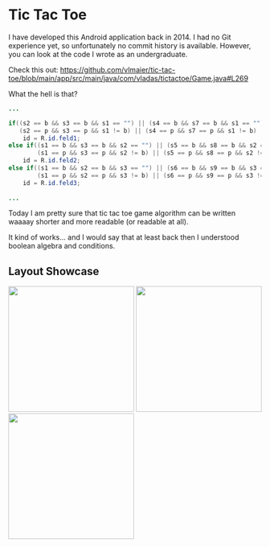 # Tic Tac Toe

I have developed this Android application back in 2014. I had no Git experience yet, so unfortunately no commit history is available. However, you can look at the code I wrote as an undergraduate.

Check this out: https://github.com/vlmaier/tic-tac-toe/blob/main/app/src/main/java/com/vladas/tictactoe/Game.java#L269

What the hell is that?

```java
...

if((s2 == b && s3 == b && s1 == "") || (s4 == b && s7 == b && s1 == "") || (s5 == b && s9 == b && s1 == "") ||
   (s2 == p && s3 == p && s1 != b) || (s4 == p && s7 == p && s1 != b) || (s5 == p && s9 == p && s1 != b))
    id = R.id.feld1;
else if((s1 == b && s3 == b && s2 == "") || (s5 == b && s8 == b && s2 == "") ||
        (s1 == p && s3 == p && s2 != b) || (s5 == p && s8 == p && s2 != b))
    id = R.id.feld2;
else if((s1 == b && s2 == b && s3 == "") || (s6 == b && s9 == b && s3 == "") || (s5 == b && s7 == b && s3 == "") ||
        (s1 == p && s2 == p && s3 != b) || (s6 == p && s9 == p && s3 != b) || (s5 == p && s7 == p && s3 != b))
    id = R.id.feld3;
    
...
```

Today I am pretty sure that tic tac toe game algorithm can be written waaaay shorter and more readable (or readable at all).

It kind of works... and I would say that at least back then I understood boolean algebra and conditions.

## Layout Showcase

<p float="left">
  <img src="https://user-images.githubusercontent.com/18353152/209415095-527a6d36-613a-4125-b329-0a16efbda0b3.png" width="250"/>
  <img src="https://user-images.githubusercontent.com/18353152/209415097-a72a8778-b493-4a24-9992-603d94c4f3a4.png" width="250"/>
  <img src="https://user-images.githubusercontent.com/18353152/209415098-c70c8cec-070a-4be9-988d-1605c602ad45.png" width="250"/>
</p>

